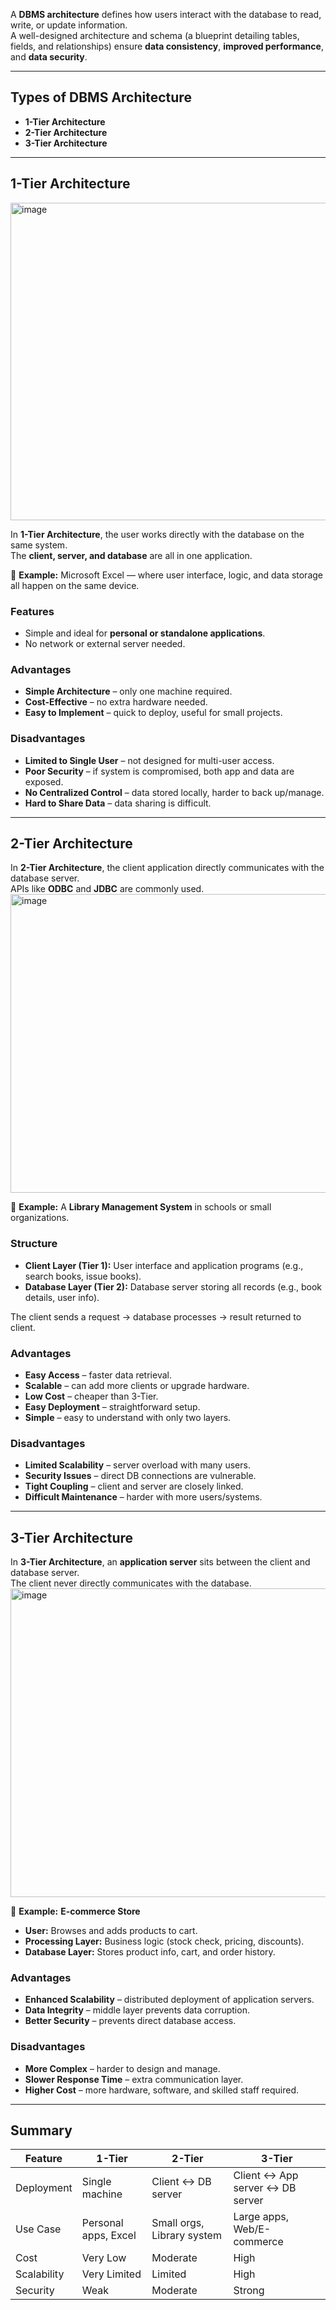 
A **DBMS architecture** defines how users interact with the database to read, write, or update information.  
A well-designed architecture and schema (a blueprint detailing tables, fields, and relationships) ensure **data consistency**, **improved performance**, and **data security**.

---

## Types of DBMS Architecture

- **1-Tier Architecture**
- **2-Tier Architecture**
- **3-Tier Architecture**

---

## 1-Tier Architecture
<img width="1020" height="508" alt="image" src="https://github.com/user-attachments/assets/fa7a575d-b50e-431e-a63c-d369e2536fb1" />


In **1-Tier Architecture**, the user works directly with the database on the same system.  
The **client, server, and database** are all in one application.  

📌 **Example:** Microsoft Excel — where user interface, logic, and data storage all happen on the same device.

### Features
- Simple and ideal for **personal or standalone applications**.
- No network or external server needed.

### Advantages
- **Simple Architecture** – only one machine required.  
- **Cost-Effective** – no extra hardware needed.  
- **Easy to Implement** – quick to deploy, useful for small projects.  

### Disadvantages
- **Limited to Single User** – not designed for multi-user access.  
- **Poor Security** – if system is compromised, both app and data are exposed.  
- **No Centralized Control** – data stored locally, harder to back up/manage.  
- **Hard to Share Data** – data sharing is difficult.  

---

## 2-Tier Architecture

In **2-Tier Architecture**, the client application directly communicates with the database server.  
APIs like **ODBC** and **JDBC** are commonly used.
<img width="799" height="478" alt="image" src="https://github.com/user-attachments/assets/bc462b22-f0d4-4f7a-b9ed-0a6ccfca8b60" />


📌 **Example:** A **Library Management System** in schools or small organizations.

### Structure
- **Client Layer (Tier 1):** User interface and application programs (e.g., search books, issue books).  
- **Database Layer (Tier 2):** Database server storing all records (e.g., book details, user info).  

The client sends a request → database processes → result returned to client.

### Advantages
- **Easy Access** – faster data retrieval.  
- **Scalable** – can add more clients or upgrade hardware.  
- **Low Cost** – cheaper than 3-Tier.  
- **Easy Deployment** – straightforward setup.  
- **Simple** – easy to understand with only two layers.  

### Disadvantages
- **Limited Scalability** – server overload with many users.  
- **Security Issues** – direct DB connections are vulnerable.  
- **Tight Coupling** – client and server are closely linked.  
- **Difficult Maintenance** – harder with more users/systems.  

---

## 3-Tier Architecture

In **3-Tier Architecture**, an **application server** sits between the client and database server.  
The client never directly communicates with the database.
<img width="815" height="494" alt="image" src="https://github.com/user-attachments/assets/e668b350-8f96-4333-a014-d161e15f6014" />


📌 **Example:** **E-commerce Store**
- **User:** Browses and adds products to cart.  
- **Processing Layer:** Business logic (stock check, pricing, discounts).  
- **Database Layer:** Stores product info, cart, and order history.  

### Advantages
- **Enhanced Scalability** – distributed deployment of application servers.  
- **Data Integrity** – middle layer prevents data corruption.  
- **Better Security** – prevents direct database access.  

### Disadvantages
- **More Complex** – harder to design and manage.  
- **Slower Response Time** – extra communication layer.  
- **Higher Cost** – more hardware, software, and skilled staff required.  

---

## Summary

| Feature            | 1-Tier                     | 2-Tier                      | 3-Tier                                |
|--------------------|---------------------------|-----------------------------|---------------------------------------|
| Deployment         | Single machine            | Client ↔ DB server          | Client ↔ App server ↔ DB server       |
| Use Case           | Personal apps, Excel      | Small orgs, Library system  | Large apps, Web/E-commerce            |
| Cost               | Very Low                  | Moderate                    | High                                  |
| Scalability        | Very Limited              | Limited                     | High                                  |
| Security           | Weak                      | Moderate                    | Strong                                |



